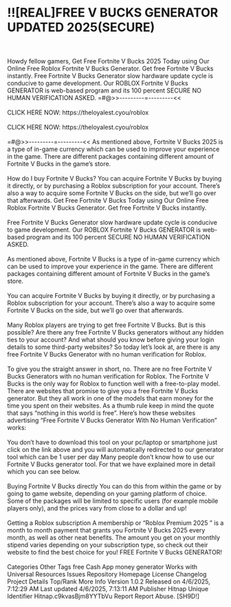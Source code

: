 # !![REAL]FREE V BUCK͏S͏ GENERATOR UPDATED 2025(SECURE)
<br>
<br>Howdy fellow gamers, Get Free Fortnite V Bucks 2025 Today using Our Online Free Roblox Fortnite V Bucks Generator. Get free Fortnite V Bucks instantly. Free Fortnite V Bucks Generator slow hardware update cycle is conducive to game development. Our ROBLOX Fortnite V Bucks GENERATOR is web-based program and its 100 percent SECURE NO HUMAN VERIFICATION ASKED. =#@>>---------=---------<<
<br>
<br>CLICK HERE NOW: https://theloyalest.cyou/roblox
<br>
<br>CLICK HERE NOW: https://theloyalest.cyou/roblox
<br>
<br>=#@>>---------=---------<< As mentioned above, Fortnite V Bucks 2025 is a type of in-game currency which can be used to improve your experience in the game. There are different packages containing different amount of Fortnite V Bucks in the game’s store.
<br>
<br>How do I buy Fortnite V Bucks? You can acquire Fortnite V Bucks by buying it directly, or by purchasing a Roblox subscription for your account. There’s also a way to acquire some Fortnite V Bucks on the side, but we’ll go over that afterwards. Get Free Fortnite V Bucks Today using Our Online Free Roblox Fortnite V Bucks Generator. Get free Fortnite V Bucks instantly.
<br>
<br>Free Fortnite V Bucks Generator slow hardware update cycle is conducive to game development. Our ROBLOX Fortnite V Bucks GENERATOR is web-based program and its 100 percent SECURE NO HUMAN VERIFICATION ASKED.
<br>
<br>As mentioned above, Fortnite V Bucks is a type of in-game currency which can be used to improve your experience in the game. There are different packages containing different amount of Fortnite V Bucks in the game’s store.
<br>
<br>You can acquire Fortnite V Bucks by buying it directly, or by purchasing a Roblox subscription for your account. There’s also a way to acquire some Fortnite V Bucks on the side, but we’ll go over that afterwards.
<br>
<br>Many Roblox players are trying to get free Fortnite V Bucks. But is this possible? Are there any free Fortnite V Bucks generators without any hidden ties to your account? And what should you know before giving your login details to some third-party websites? So today let’s look at, are there is any free Fortnite V Bucks Generator with no human verification for Roblox.
<br>
<br>To give you the straight answer in short, no. There are no free Fortnite V Bucks Generators with no human verification for Roblox. The Fortnite V Bucks is the only way for Roblox to function well with a free-to-play model. There are websites that promise to give you a free Fortnite V Bucks generator. But they all work in one of the models that earn money for the time you spent on their websites. As a thumb rule keep in mind the quote that says “nothing in this world is free”. Here’s how these websites advertising “Free Fortnite V Bucks Generator With No Human Verification” works:
<br>
<br>You don’t have to download this tool on your pc/laptop or smartphone just click on the link above and you will automatically redirected to our generator tool which can be 1 user per day Many people don’t know how to use our Fortnite V Bucks generator tool. For that we have explained more in detail which you can see below.
<br>
<br>Buying Fortnite V Bucks directly You can do this from within the game or by going to game website, depending on your gaming platform of choice. Some of the packages will be limited to specific users (for example mobile players only), and the prices vary from close to a dollar and up!
<br>
<br>Getting a Roblox subscription A membership or “Roblox Premium 2025 ” is a month to month payment that grants you Fortnite V Bucks 2025 every month, as well as other neat benefits. The amount you get on your monthly stipend varies depending on your subscription type, so check out their website to find the best choice for you! FREE Fortnite V Bucks GENERATOR!
<br>
<br>Categories Other Tags free Cash App money generator Works with Universal Resources Issues Repository Homepage License Changelog Project Details Top/Rank More Info Version 1.0.2 Released on 4/6/2025, 7:12:29 AM Last updated 4/6/2025, 7:13:11 AM Publisher Hitnap Unique Identifier Hitnap.c9kvasBjm8YYTbVu Report Report Abuse. [SH9D!]
<br>
<br>
